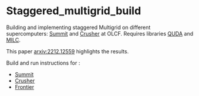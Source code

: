 # Staggered_multigrid_build
Building and implementing staggered Multigrid on different supercomputers: [Summit](https://www.olcf.ornl.gov/summit/) and [Crusher](https://docs.olcf.ornl.gov/systems/crusher_quick_start_guide.html) at OLCF. Requires libraries [QUDA](https://github.com/lattice/quda) and [MILC](https://github.com/milc-qcd/milc_qcd).

This paper [arxiv:2212.12559](https://arxiv.org/abs/2212.12559) highlights the results.

Build and run instructions for : 
* [Summit](https://github.com/vmos1/Staggered_multigrid_build/blob/main/build_summit/README.md)
* [Crusher](https://github.com/vmos1/Staggered_multigrid_build/blob/main/build_crusher/README.md)
* [Frontier](https://github.com/vmos1/Staggered_multigrid_build/blob/main/build_frontier/README.md)

